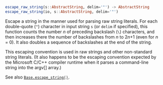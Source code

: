 ```julia
escape_raw_string(s::AbstractString, delim='"') -> AbstractString
escape_raw_string(io, s::AbstractString, delim='"')
```

Escape a string in the manner used for parsing raw string literals. For each double-quote (`"`) character in input string `s` (or `delim` if specified), this function counts the number *n* of preceding backslash (`\`) characters, and then increases there the number of backslashes from *n* to 2*n*+1 (even for *n* = 0). It also doubles a sequence of backslashes at the end of the string.

This escaping convention is used in raw strings and other non-standard string literals. (It also happens to be the escaping convention expected by the Microsoft C/C++ compiler runtime when it parses a command-line string into the argv[] array.)

See also [`Base.escape_string()`](@ref).
